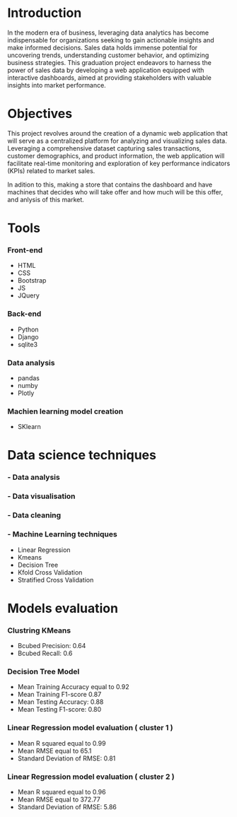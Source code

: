 # Introduction

In the modern era of business, leveraging data analytics has become indispensable for organizations seeking to gain actionable insights and make informed decisions. Sales data holds immense potential for uncovering trends, understanding customer behavior, and optimizing business strategies. This graduation project endeavors to harness the power of sales data by developing a web application equipped with interactive dashboards, aimed at providing stakeholders with valuable insights into market performance.

# Objectives

This project revolves around the creation of a dynamic web application that will serve as a centralized platform for analyzing and visualizing sales data. Leveraging a comprehensive dataset capturing sales transactions, customer demographics, and product information, the web application will facilitate real-time monitoring and exploration of key performance indicators (KPIs) related to market sales.

In adition to this, making a store that contains the dashboard and have machines that decides who will take offer and how much will be this offer, and anlysis of this market.   

# Tools

### Front-end

- HTML 
- CSS
- Bootstrap
- JS
- JQuery
 
### Back-end
- Python
- Django
- sqlite3

### Data analysis
- pandas
- numby
- Plotly
### Machien learning model creation
- SKlearn
# Data science techniques

### - Data analysis 

### - Data visualisation
### - Data cleaning

### - Machine Learning techniques
- Linear Regression
- Kmeans
- Decision Tree
- Kfold Cross Validation
- Stratified Cross Validation

# Models evaluation

### Clustring KMeans
- Bcubed Precision: 0.64
- Bcubed Recall: 0.6

### Decision Tree Model
- Mean Training Accuracy equal to 0.92
- Mean Training F1-score 0.87
- Mean Testing Accuracy: 0.88
- Mean Testing F1-score:  0.80

### Linear Regression model evaluation ( cluster 1 ) 
- Mean R squared equal to 0.99
- Mean RMSE equal to 65.1 
- Standard Deviation of RMSE: 0.81

### Linear Regression model evaluation ( cluster 2 )
- Mean R squared equal to 0.96
- Mean RMSE equal to 372.77 
- Standard Deviation of RMSE: 5.86

